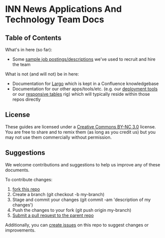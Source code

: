 # INN News Applications And Technology Team Docs

## Table of Contents

What's in here (so far):

-  Some [sample job postings/descriptions](/job-descriptions) we've used to recruit and hire the team

What is not (and will not) be in here:

-  Documentation for [Largo](http://largoproject.org) which is kept in a Confluence knowledgebase
-  Documentation for our other apps/tools/etc. (e.g. our [deployment tools](https://github.com/INN/deploy-tools) or our [responsive tables](https://github.com/INN/responsive-tables) rig) which will typically reside within those repos directly

## License

These guides are licensed under a [Creative Commons BY-NC 3.0](http://creativecommons.org/licenses/by-nc/3.0/) license. You are free to share and to remix them (as long as you credit us) but you may not use them commercially without permission.

## Suggestions

We welcome contributions and suggestions to help us improve any of these documents. 

To contribute changes:

1.  [fork this repo](https://help.github.com/articles/fork-a-repo)
2.  Create a branch (git checkout -b my-branch)
3.  Stage and commit your changes (git commit -am 'description of my changes')
4.  Push the changes to your fork (git push origin my-branch)
5.  [Submit a pull request to the parent repo](https://help.github.com/articles/creating-a-pull-request)

Additionally, you can [create issues](https://github.com/INN/docs/issues) on this repo to suggest changes or improvements.